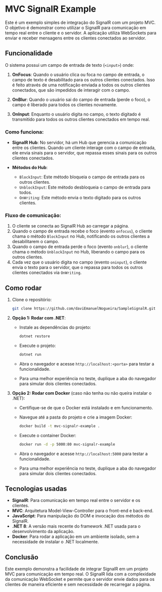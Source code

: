 # MVC SignalR Example

Este é um exemplo simples de integração do SignalR com um projeto MVC. O objetivo é demonstrar como utilizar o SignalR para comunicação em tempo real entre o cliente e o servidor. A aplicação utiliza WebSockets para enviar e receber mensagens entre os clientes conectados ao servidor.

## Funcionalidade

O sistema possui um campo de entrada de texto (`<input>`) onde:

1. **OnFocus**: Quando o usuário clica ou foca no campo de entrada, o campo de texto é desabilitado para os outros clientes conectados. Isso é feito através de uma notificação enviada a todos os outros clientes conectados, que são impedidos de interagir com o campo.
   
2. **OnBlur**: Quando o usuário sai do campo de entrada (perde o foco), o campo é liberado para todos os clientes novamente.
   
3. **OnInput**: Enquanto o usuário digita no campo, o texto digitado é transmitido para todos os outros clientes conectados em tempo real.

### Como funciona:

- **SignalR Hub**: No servidor, há um Hub que gerencia a comunicação entre os clientes. Quando um cliente interage com o campo de entrada, ele envia sinais para o servidor, que repassa esses sinais para os outros clientes conectados.
  
- **Métodos do Hub**:
  - `BlockInput`: Este método bloqueia o campo de entrada para os outros clientes.
  - `UnblockInput`: Este método desbloqueia o campo de entrada para todos.
  - `OnWriting`: Este método envia o texto digitado para os outros clientes.

### Fluxo de comunicação:

1. O cliente se conecta ao SignalR Hub ao carregar a página.
2. Quando o campo de entrada recebe o foco (evento `onfocus`), o cliente chama o método `BlockInput` no Hub, notificando os outros clientes a desabilitarem o campo.
3. Quando o campo de entrada perde o foco (evento `onblur`), o cliente chama o método `UnblockInput` no Hub, liberando o campo para os outros clientes.
4. Cada vez que o usuário digita no campo (evento `oninput`), o cliente envia o texto para o servidor, que o repassa para todos os outros clientes conectados via `OnWriting`.

## Como rodar

1. Clone o repositório:
    ```bash
    git clone https://github.com/daviEmanuelNogueira/SampleSignalR.git
    ```

2. **Opção 1: Rodar com .NET**:

    - Instale as dependências do projeto:
        ```bash
        dotnet restore
        ```

    - Execute o projeto:
        ```bash
        dotnet run
        ```

    - Abra o navegador e acesse `http://localhost:<porta>` para testar a funcionalidade.
    - Para uma melhor experiência no teste, duplique a aba do navegador para simular dois clientes conectados.

3. **Opção 2: Rodar com Docker** (caso não tenha ou não queira instalar o .NET):

    - Certifique-se de que o Docker está instalado e em funcionamento.
    - Navegue até a pasta do projeto e crie a imagem Docker:
        ```bash
        docker build -t mvc-signalr-example .
        ```

    - Execute o container Docker:
        ```bash
        docker run -d -p 5000:80 mvc-signalr-example
        ```

    - Abra o navegador e acesse `http://localhost:5000` para testar a funcionalidade.
    - Para uma melhor experiência no teste, duplique a aba do navegador para simular dois clientes conectados.

## Tecnologias usadas

- **SignalR**: Para comunicação em tempo real entre o servidor e os clientes.
- **MVC**: Arquitetura Model-View-Controller para o front-end e back-end.
- **JavaScript**: Para manipulação do DOM e invocação dos métodos do SignalR.
- **.NET 8**: A versão mais recente do framework .NET usada para o desenvolvimento da aplicação.
- **Docker**: Para rodar a aplicação em um ambiente isolado, sem a necessidade de instalar o .NET localmente.

## Conclusão

Este exemplo demonstra a facilidade de integrar SignalR em um projeto MVC para comunicação em tempo real. O SignalR lida com a complexidade da comunicação WebSocket e permite que o servidor envie dados para os clientes de maneira eficiente e sem necessidade de recarregar a página.
